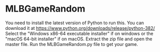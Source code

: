# MLBGameRandom
You need to install the latest version of Python to run this.
You can download it at https://www.python.org/downloads/release/python-382/
Select the "Windows x86-64 executable installer" if on windows or the "macOS 64-bit installer" if on macOS.
Extract the zip file and open the master file.
Run the MLBGameRandom.py file to get your game.

